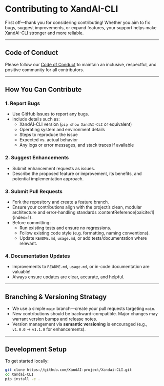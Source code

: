 # Contributing to XandAI-CLI

First off—thank you for considering contributing! Whether you aim to fix bugs, suggest improvements, or expand features, your support helps make XandAI-CLI stronger and more reliable.

---

##  Code of Conduct

Please follow our [Code of Conduct](#) to maintain an inclusive, respectful, and positive community for all contributors.

---

## How You Can Contribute

### 1. Report Bugs
- Use GitHub Issues to report any bugs.
- Include details such as:
  - XandAI-CLI version (`pip show XandAI-CLI` or equivalent)
  - Operating system and environment details
  - Steps to reproduce the issue
  - Expected vs. actual behavior
  - Any logs or error messages, and stack traces if available

### 2. Suggest Enhancements
- Submit enhancement requests as issues.
- Describe the proposed feature or improvement, its benefits, and potential implementation approach.

### 3. Submit Pull Requests
- Fork the repository and create a feature branch.
- Ensure your contributions align with the project’s clean, modular architecture and error-handling standards :contentReference[oaicite:1]{index=1}.
- Before committing:
  - Run existing tests and ensure no regressions.
  - Follow existing code style (e.g. formatting, naming conventions).
  - Update `README.md`, `usage.md`, or add tests/documentation where relevant.

### 4. Documentation Updates
- Improvements to `README.md`, `usage.md`, or in-code documentation are valuable!
- Always ensure updates are clear, accurate, and helpful.

---

## Branching & Versioning Strategy

- We use a simple `main` branch—create your pull requests targeting `main`.
- New contributions should be backward-compatible. Major changes may warrant version bumps and release notes.
- Version management via **semantic versioning** is encouraged (e.g., `v1.0.0` → `v1.1.0` for enhancements).

---

## Development Setup

To get started locally:

```bash
git clone https://github.com/XandAI-project/Xandai-CLI.git
cd Xandai-CLI
pip install -e .
